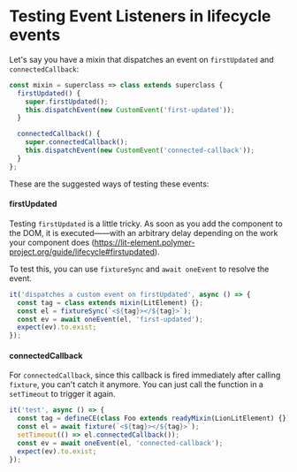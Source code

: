 # Testing Event Listeners in lifecycle events

Let's say you have a mixin that dispatches an event on `firstUpdated` and `connectedCallback`:
```js
const mixin = superclass => class extends superclass {
  firstUpdated() {
    super.firstUpdated();
    this.dispatchEvent(new CustomEvent('first-updated'));
  }

  connectedCallback() {
    super.connectedCallback();
    this.dispatchEvent(new CustomEvent('connected-callback'));
  }
};
```

These are the suggested ways of testing these events:

#### firstUpdated

Testing `firstUpdated` is a little tricky. As soon as you add the component to the DOM, it is executed——with an arbitrary delay depending on the work your component does (https://lit-element.polymer-project.org/guide/lifecycle#firstupdated).

To test this, you can use `fixtureSync` and `await oneEvent` to resolve the event.

```js
it('dispatches a custom event on firstUpdated', async () => {
  const tag = class extends mixin(LitElement) {};
  const el = fixtureSync(`<${tag}></${tag}>`);
  const ev = await oneEvent(el, 'first-updated');
  expect(ev).to.exist;
});
```


#### connectedCallback

For `connectedCallback`, since this callback is fired immediately after calling `fixture`, you can't catch it anymore. You can just call the function in a `setTimeout` to trigger it again.

```js
it('test', async () => {
  const tag = defineCE(class Foo extends readyMixin(LionLitElement) {});
  const el = await fixture(`<${tag}></${tag}>`);
  setTimeout(() => el.connectedCallback());
  const ev = await oneEvent(el, 'connected-callback');
  expect(ev).to.exist;
});
```
